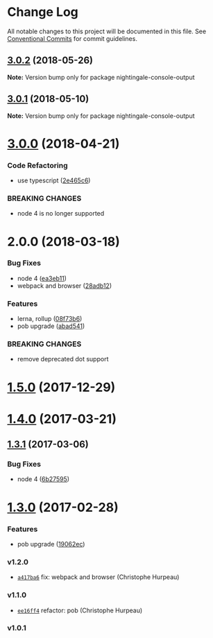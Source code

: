 # Change Log

All notable changes to this project will be documented in this file.
See [Conventional Commits](https://conventionalcommits.org) for commit guidelines.

<a name="3.0.2"></a>
## [3.0.2](https://github.com/christophehurpeau/nightingale/compare/nightingale-console-output@3.0.1...nightingale-console-output@3.0.2) (2018-05-26)

**Note:** Version bump only for package nightingale-console-output





<a name="3.0.1"></a>
## [3.0.1](https://github.com/christophehurpeau/nightingale/compare/nightingale-console-output@3.0.0...nightingale-console-output@3.0.1) (2018-05-10)

**Note:** Version bump only for package nightingale-console-output





<a name="3.0.0"></a>
# [3.0.0](https://github.com/christophehurpeau/nightingale/compare/nightingale-console-output@2.0.0...nightingale-console-output@3.0.0) (2018-04-21)


### Code Refactoring

* use typescript ([2e465c6](https://github.com/christophehurpeau/nightingale/commit/2e465c6))


### BREAKING CHANGES

* node 4 is no longer supported





<a name="2.0.0"></a>
# 2.0.0 (2018-03-18)


### Bug Fixes

* node 4 ([ea3eb11](https://github.com/christophehurpeau/nightingale/commit/ea3eb11))
* webpack and browser ([28adb12](https://github.com/christophehurpeau/nightingale/commit/28adb12))


### Features

* lerna, rollup ([08f73b6](https://github.com/christophehurpeau/nightingale/commit/08f73b6))
* pob upgrade ([abad541](https://github.com/christophehurpeau/nightingale/commit/abad541))


### BREAKING CHANGES

* remove deprecated dot support




<a name="1.5.0"></a>
# [1.5.0](https://github.com/nightingalejs/nightingale-console-output/compare/v1.4.0...v1.5.0) (2017-12-29)


<a name="1.4.0"></a>
# [1.4.0](https://github.com/nightingalejs/nightingale-console-output/compare/v1.3.1...v1.4.0) (2017-03-21)


<a name="1.3.1"></a>
## [1.3.1](https://github.com/nightingalejs/nightingale-console-output/compare/v1.3.0...v1.3.1) (2017-03-06)


### Bug Fixes

* node 4 ([6b27595](https://github.com/nightingalejs/nightingale-console-output/commit/6b27595))


<a name="1.3.0"></a>
# [1.3.0](https://github.com/nightingalejs/nightingale-console-output/compare/v1.2.0...v1.3.0) (2017-02-28)


### Features

* pob upgrade ([19062ec](https://github.com/nightingalejs/nightingale-console-output/commit/19062ec))


### v1.2.0

- [`a417ba6`](https://github.com/nightingalejs/nightingale-console-output/commit/a417ba67fb1e673f7c0c9484fb64ed45aeba40be) fix: webpack and browser (Christophe Hurpeau)

### v1.1.0

- [`ee16ff4`](https://github.com/nightingalejs/nightingale-console-output/commit/ee16ff4cdc9cb040467e23f340b88d4aa16878d7) refactor: pob (Christophe Hurpeau)

### v1.0.1

